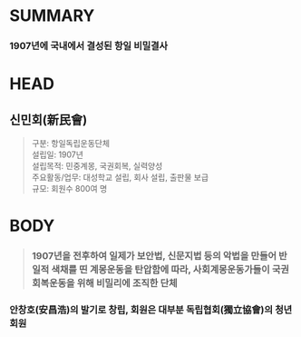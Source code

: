 # SUMMARY  
### 1907년에 국내에서 결성된 항일 비밀결사  

# HEAD  
## 신민회(新民會)  
> 구분: 항일독립운동단체  
설립일: 1907년  
설립목적: 민중계몽, 국권회복, 실력양성  
주요활동/업무: 대성학교 설립, 회사 설립, 출판물 보급  
규모: 회원수 800여 명  

# BODY  
> ### 1907년을 전후하여 일제가 보안법, 신문지법 등의 악법을 만들어 반일적 색채를 띤 계몽운동을 탄압함에 따라, 사회계몽운동가들이 국권회복운동을 위해 비밀리에 조직한 단체  
### 안창호(安昌浩)의 발기로 창립, 회원은 대부분 독립협회(獨立協會)의 청년회원  